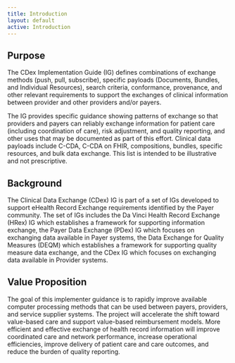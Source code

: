 ```yaml
---
title: Introduction
layout: default
active: Introduction
---
```


## Purpose
The CDex Implementation Guide (IG) defines combinations of exchange methods (push, pull, subscribe), specific payloads (Documents, Bundles, and Individual Resources), search criteria, conformance, provenance, and other relevant requirements to support the exchanges of clinical information between provider and other providers and/or payers. 

The IG provides specific guidance showing patterns of exchange so that providers and payers can reliably exchange information for patient care (including coordination of care), risk adjustment, and quality reporting, and other uses that may be documented as part of this effort. 
Clinical data payloads include C-CDA, C-CDA on FHIR, compositions, bundles, specific resources, and bulk data exchange. This list is intended to be illustrative and not prescriptive.

## Background
The Clinical Data Exchange (CDex) IG is part of a set of IGs developed to support eHealth Record Exchange requirements identified by the Payer community.  The set of IGs includes the Da Vinci Health Record Exchange (HRex) IG which establishes a framework for supporting information exchange, the Payer Data Exchange (PDex) IG which focuses on exchanging data available in Payer systems, the Data Exchange for Quality Measures (DEQM) which establishes a framework for supporting quality measure data exchange, and the CDex IG which focuses on exchanging data available in Provider systems. 

## Value Proposition
The goal of this implementer guidance is to rapidly improve available computer processing methods that can be used between payers, providers, and service supplier systems. The project will accelerate the shift toward value-based care and support value-based reimbursement models. More efficient and effective exchange of health record information will improve coordinated care and network performance, increase operational efficiencies, improve delivery of patient care and care outcomes, and reduce the burden of quality reporting.